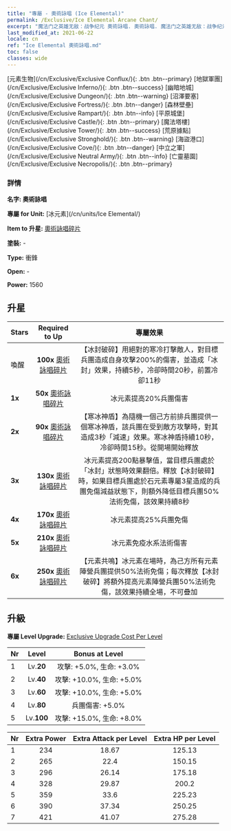 ```yaml
---
title: "專屬 - 奧術詠唱 (Ice Elemental)"
permalink: /Exclusive/Ice Elemental Arcane Chant/
excerpt: "魔法门之英雄无敌：战争纪元 奧術詠唱. 奧術詠唱. 魔法门之英雄无敌：战争纪元 專屬 奧術詠唱. 冰元素 專屬."
last_modified_at: 2021-06-22
locale: cn
ref: "Ice Elemental 奧術詠唱.md"
toc: false
classes: wide
---
```

 [元素生物](/cn/Exclusive/Exclusive Conflux/){: .btn .btn--primary} [地獄軍團](/cn/Exclusive/Exclusive Inferno/){: .btn .btn--success} [幽暗地城](/cn/Exclusive/Exclusive Dungeon/){: .btn .btn--warning} [沼澤要塞](/cn/Exclusive/Exclusive Fortress/){: .btn .btn--danger} [森林壁壘](/cn/Exclusive/Exclusive Rampart/){: .btn .btn--info} [平原城堡](/cn/Exclusive/Exclusive Castle/){: .btn .btn--primary} [魔法塔樓](/cn/Exclusive/Exclusive Tower/){: .btn .btn--success} [荒原據點](/cn/Exclusive/Exclusive Stronghold/){: .btn .btn--warning} [海盜港口](/cn/Exclusive/Exclusive Cove/){: .btn .btn--danger} [中立之軍](/cn/Exclusive/Exclusive Neutral Army/){: .btn .btn--info} [亡靈墓園](/cn/Exclusive/Exclusive Necropolis/){: .btn .btn--primary} 

### 詳情
 **名字: 奧術詠唱** 

 **專屬 for Unit:** [冰元素](/cn/units/Ice Elemental/) 

 **Item to 升星:** [奧術詠唱碎片](/cn/Items/con_915/)

 **塗裝:** -

 **Type:** 衝鋒

 **Open:** -

 **Power:** 1560

## 升星

  |     Stars    |  Required to Up | 專屬效果 |
  |:-------------|:---------------:|:---------------:|
  |  喚醒  | **100x** [奧術詠唱碎片](/cn/Items/con_915/) | 【冰封破碎】用絕對的寒冷打擊敵人，對目標兵團造成自身攻擊200%的傷害，並造成「冰封」效果，持續5秒，冷卻時間20秒，前置冷卻11秒 |
  | **1x** <i class="fas fa-star"/> | **50x** [奧術詠唱碎片](/cn/Items/con_915/) | 冰元素提高20%兵團傷害 |
  | **2x** <i class="fas fa-star"/> | **90x** [奧術詠唱碎片](/cn/Items/con_915/) | 【寒冰神盾】為隨機一個己方前排兵團提供一個寒冰神盾，該兵團在受到敵方攻擊時，對其造成3秒「減速」效果。寒冰神盾持續10秒，冷卻時間15秒。從開場開始釋放 |
  | **3x** <i class="fas fa-star"/> | **130x** [奧術詠唱碎片](/cn/Items/con_915/) | 冰元素提高200點暴擊值，當目標兵團處於「冰封」狀態時效果翻倍。釋放【冰封破碎】時，如果目標兵團處於石元素專屬3星造成的兵團免傷減益狀態下，則額外降低目標兵團50%法術免傷，該效果持續8秒 |
  | **4x** <i class="fas fa-star"/> | **170x** [奧術詠唱碎片](/cn/Items/con_915/) | 冰元素提高25%兵團免傷 |
  | **5x** <i class="fas fa-star"/> | **210x** [奧術詠唱碎片](/cn/Items/con_915/) | 冰元素免疫水系法術傷害 |
  | **6x** <i class="fas fa-star"/> | **250x** [奧術詠唱碎片](/cn/Items/con_915/) | 【元素共鳴】冰元素在場時，為己方所有元素陣營兵團提供50%法術免傷；每次釋放【冰封破碎】將額外提高元素陣營兵團50%法術免傷，該效果持續全場，不可疊加 |


## 升級
 **專屬 Level Upgrade:** [Exclusive Upgrade Cost Per Level](/Exclusive/ExclusiveUpgradeCostPerLevel/)

  |  Nr  |   Level  | Bonus at Level |
  |:-----|:--------:|:--------------:|
  | 1 | Lv.**20** | 攻擊: +5.0%, 生命: +3.0% |
  | 2 | Lv.**40** | 攻擊: +10.0%, 生命: +5.0% |
  | 3 | Lv.**60** | 攻擊: +10.0%, 生命: +5.0% |
  | 4 | Lv.**80** | 兵團傷害: +5.0% |
  | 5 | Lv.**100** | 攻擊: +15.0%, 生命: +8.0% |


  |  Nr  |  Extra Power | Extra Attack per Level | Extra HP per Level |
  |:-----|:--------:|:--------:|:--------:|
  | 1 | 234 | 18.67 | 125.13 |
  | 2 | 265 | 22.4 | 150.15 |
  | 3 | 296 | 26.14 | 175.18 |
  | 4 | 328 | 29.87 | 200.2 |
  | 5 | 359 | 33.6 | 225.23 |
  | 6 | 390 | 37.34 | 250.25 |
  | 7 | 421 | 41.07 | 275.28 |


